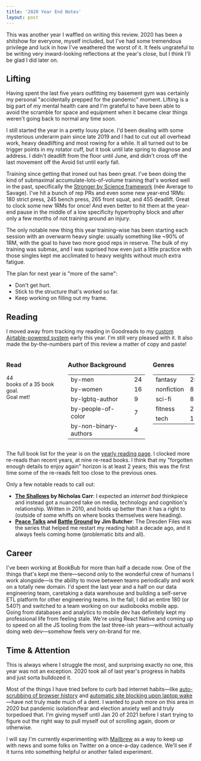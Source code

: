 ```yaml
---
title: '2020 Year End Notes'
layout: post
---
```


This was another year I waffled on writing this review. 2020 has been a shitshow for everyone, myself included, but I've had some tremendous privilege and luck in how I've weathered the worst of it. It feels ungrateful to be writing very inward-looking reflections at the year's close, but I think I'll be glad I did later on.

## Lifting

Having spent the last five years outfitting my basement gym was certainly my personal "accidentally prepped for the pandemic" moment. Lifting is a big part of my mental health care and I'm grateful to have been able to avoid the scramble for space and equipment when it became clear things weren't going back to normal any time soon.

I still started the year in a pretty lousy place. I'd been dealing with some mysterious underarm pain since late 2019 and I had to cut out all overhead work, heavy deadlifting and most rowing for a while. It all turned out to be trigger points in my rotator cuff, but it took until late spring to diagnose and address. I didn't deadlift from the floor until June, and didn't cross off the last movement off the Avoid list until early fall.

Training since getting that ironed out has been great. I've been doing the kind of submaximal accumulate-lots-of-volume training that's worked well in the past, specifically the [Stronger by Science framework](https://www.strongerbyscience.com/program-bundle/) (née Average to Savage). I've hit a bunch of rep PRs and even some new year-end 1RMs: 180 strict press, 245 bench press, 265 front squat, and 455 deadlift. Great to clock some new 1RMs for once! And even better to hit them at the year-end pause in the middle of a low specificity hypertrophy block and after only a few months of not training around an injury.

The only notable new thing this year training-wise has been starting each session with an overwarm heavy single: usually something like ~90% of 1RM, with the goal to have two more good reps in reserve. The bulk of my training was submax, and I was suprised how even just a little practice with those singles kept me acclimated to heavy weights without much extra fatigue.

The plan for next year is "more of the same": 

* Don't get hurt. 
* Stick to the structure that's worked so far.
* Keep working on filling out my frame.

## Reading

I moved away from tracking my reading in Goodreads to my [custom Airtable-powered system](https://thegreata.pe/articles/2020/02/17/building-a-custom-reading-list-with-airtable/) early this year. I'm still very pleased with it. It also made the by-the-numbers part of this review a matter of copy and paste!

<div class="reading">
<div class="columns">
<div class="column">
<div class="box stats-box has-text-centered">
<h3 class="title is-5">Read</h3>
<div class="title read-count is-1">44</div>
books of a 35 book goal.
<div id="progress-to-date">Goal met!</div>
</div>
</div>
<div class="column">
<div class="box stats-box">
<h3 class="has-text-centered title is-5">Author Background</h3>
<table class="table is-fullwidth">
<tbody>
<tr>
<td>by-men</td>
<td>24</td>
</tr>
<tr>
<td>by-women</td>
<td>16</td>
</tr>
<tr>
<td>by-lgbtq-author</td>
<td>9</td>
</tr>
<tr>
<td>by-people-of-color</td>
<td>7</td>
</tr>
<tr>
<td>by-non-binary-authors</td>
<td>4</td>
</tr>
</tbody>
</table>
</div>
</div>
<div class="column">
<div class="box stats-box">
<h3 class="has-text-centered title is-5">Genres</h3>
<table class="table is-fullwidth">
<tbody>
<tr>
<td>fantasy</td>
<td>25</td>
</tr>
<tr>
<td>nonfiction</td>
<td>8</td>
</tr>
<tr>
<td>sci-fi</td>
<td>8</td>
</tr>
<tr>
<td>fitness</td>
<td>2</td>
</tr>
<tr>
<td>tech</td>
<td>1</td>
</tr>
</tbody>
</table>
</div>
</div>
</div>
</div>

<p></p>

The full book list for the year is on the [yearly reading page](https://thegreata.pe/reading/). I clocked more re-reads than recent years, at nine re-read books. I think that my "forgotten enough details to enjoy again" horizon is at least 2 years; this was the first time some of the re-reads felt too close to the previous ones.

 Only a few notable reads to call out:
- **[The Shallows](https://www.portersquarebooks.com/book/9780393339758) by Nicholas Carr**: I expected an *internet bad* thinkpiece and instead got a nuanced take on media, technology and cognition's relationship. Written in 2010, and holds up better than it has a right to (outside of some whiffs on where books themselves were heading).
- **[Peace Talks](https://www.portersquarebooks.com/book/9780451464415) and [Battle Ground](https://www.portersquarebooks.com/book/9780593199305) by Jim Butcher**: The Dresden Files was the series that helped me restart my reading habit a decade ago, and it always feels coming home (problematic bits and all).


## Career

I've been working at BookBub for more than half a decade now. One of the things that's kept me there—second only to the wonderful crew of humans I work alongside—is the ability to move between teams periodically and work on a totally new domain. I'd spent the last year and a half on our data engineering team, caretaking a data warehouse and building a self-serve ETL platform for other engineering teams. In the fall, I did an entire 180 (or 540?) and switched to a team working on our audiobooks mobile app. Going from databases and analytics to mobile dev has definitely kept my professional life from feeling stale. We're using React Native and coming up to speed on all the JS tooling from the last three-ish years—without actually doing web dev—somehow feels very on-brand for me.

## Time & Attention

This is always where I struggle the most, and surprising exactly no one, this year was not an exception. 2020 took all of last year's progress in habits and just sorta bulldozed it.

Most of the things I have tried before to curb bad internet habits—like [auto-scrubbing of browser history](https://thegreata.pe/articles/2020/05/07/attentional-homesteading/) and [automatic site blocking upon laptop wake](https://thegreata.pe/articles/2016/08/28/defusing-distracting-defaults/)—have not truly made much of a dent. I wanted to push more on this area in 2020 but pandemic isolation/fear and election anxiety well and truly torpedoed that. I'm giving myself until Jan 20 of 2021 before I start trying to figure out the right way to pull myself out of scrolling again, doom or otherwise.

I will say I'm currently experimenting with [Mailbrew](https://mailbrew.com/) as a way to keep up with news and some folks on Twitter on a once-a-day cadence. We'll see if it turns into something helpful or another failed experiment.
